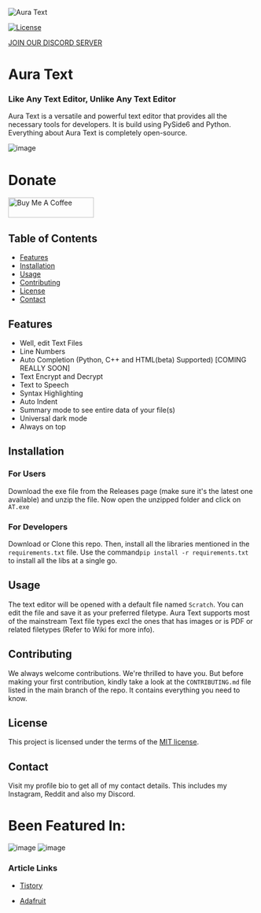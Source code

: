 ![Aura Text](https://user-images.githubusercontent.com/109947257/235744636-79d70a17-e860-4b3b-a7f2-af6958fc8506.png)

[![License](https://img.shields.io/badge/License-MIT-yellow.svg)](https://opensource.org/licenses/MIT)

[JOIN OUR DISCORD SERVER](https://opensource.org/licenses/MIT)

# Aura Text
### Like Any Text Editor, Unlike Any Text Editor

Aura Text is a versatile and powerful text editor that provides all the necessary tools for developers. It is build using PySide6 and Python. Everything about Aura Text is completely open-source.

![image](https://user-images.githubusercontent.com/109947257/229269670-927196e7-cc81-48af-b930-20a6eba801c8.png)

# Donate

<a href="https://www.buymeacoffee.com/auratext" target="_blank"><img src="https://cdn.buymeacoffee.com/buttons/default-orange.png" alt="Buy Me A Coffee" height="41" width="174"></a>

## Table of Contents

- [Features](#features)
- [Installation](#installation)
- [Usage](#usage)
- [Contributing](#contributing)
- [License](#license)
- [Contact](#contact)

## Features

- Well, edit Text Files
- Line Numbers
- Auto Completion (Python, C++ and HTML(beta) Supported) [COMING REALLY SOON]
- Text Encrypt and Decrypt
- Text to Speech
- Syntax Highlighting
- Auto Indent
- Summary mode to see entire data of your file(s)
- Universal dark mode
- Always on top

## Installation

### For Users
Download the exe file from the Releases page (make sure it's the latest one available) and unzip the file. Now open the unzipped folder and click on `AT.exe`

### For Developers
Download or Clone this repo. Then, install all the libraries mentioned in the `requirements.txt` file.
Use the command`pip install -r requirements.txt` to install all the libs at a single go.

## Usage
The text editor will be opened with a default file named `Scratch`. You can edit the file and save it as your preferred filetype.
Aura Text supports most of the mainstream Text file types excl the ones that has images or is PDF or related filetypes (Refer to Wiki for more info).

## Contributing
We always welcome contributions. We're thrilled to have you.
But before making your first contribution, kindly take a look
at the `CONTRIBUTING.md` file listed in the main branch of the repo. It contains everything you need to know.

## License
This project is licensed under the terms of the [MIT license](https://opensource.org/licenses/MIT).

## Contact
Visit my profile bio to get all of my contact details.
This includes my Instagram, Reddit and also my Discord.

# Been Featured In:

![image](https://user-images.githubusercontent.com/109947257/229269607-5932f25a-7e87-4769-af9d-119a5b07477a.png)   ![image](https://user-images.githubusercontent.com/109947257/223731266-842deb1a-e651-4714-9a28-7690059f145d.png)

### Article Links

- [Tistory](https://sansamlife.com/entry/IT-%EC%B5%9C%EC%8B%A0-%EC%A0%95%EB%B3%B4-%EC%98%A4%ED%94%88%EC%86%8C%EC%8A%A4-%EC%9B%B9-%EC%95%A0%ED%94%8C%EB%A6%AC%EC%BC%80%EC%9D%B4%EC%85%98-%EC%95%88%EB%93%9C%EB%A1%9C%EC%9D%B4%EB%93%9C%ED%8F%B0-AudioLM#idx4:~:text=github.com/rohankishore/-,Aura%2DText,-GitHub%20%2D%20rohankishore/Aura)

- [Adafruit](https://blog.adafruit.com/2023/03/07/a-novel-text-programming-editor-aura-text-programming-software/)
